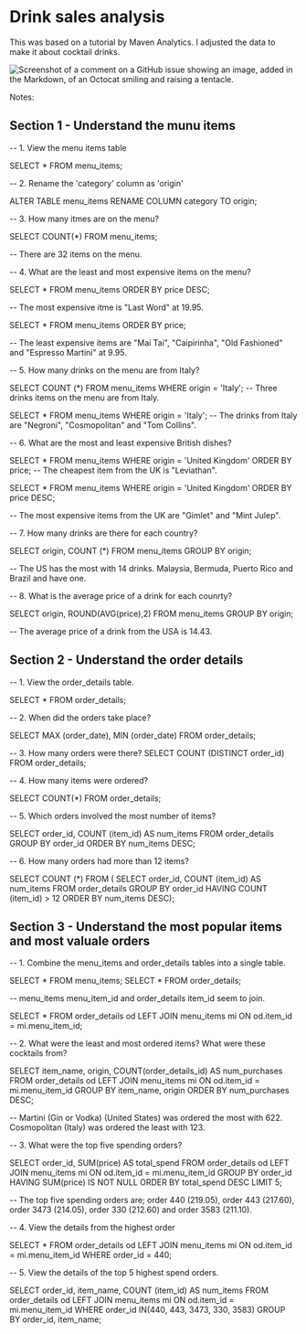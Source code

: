 # Drink sales analysis

This was based on a tutorial by Maven Analytics. I adjusted the data to make it about cocktail drinks.

![Screenshot of a comment on a GitHub issue showing an image, added in the Markdown, of an Octocat smiling and raising a tentacle.](../main/Screenshot%202025-09-20%20210014.jpg)

Notes:

## Section 1 - Understand the munu items

-- 1. View the menu items table 

SELECT * FROM menu_items;

-- 2. Rename the 'category' column as 'origin' 

ALTER TABLE menu_items
RENAME COLUMN category TO origin;

-- 3. How many itmes are on the menu?

SELECT COUNT(*) FROM menu_items;

-- There are 32 items on the menu.

-- 4. What are the least and most expensive items on the menu?

SELECT * FROM menu_items
	ORDER BY price DESC;
 
-- The most expensive itme is "Last Word" at 19.95.

SELECT * FROM menu_items
	ORDER BY price;
 
-- The least expensive items are "Mai Tai", "Caipirinha", "Old Fashioned" and "Espresso Martini" at 9.95.

-- 5. How many drinks on the menu are from Italy?

SELECT COUNT (*) FROM menu_items
	WHERE origin = 'Italy';
	-- Three drinks items on the menu are from Italy.

SELECT * FROM menu_items
	WHERE origin = 'Italy';
	-- The drinks from Italy are "Negroni", "Cosmopolitan" and "Tom Collins".

-- 6. What are the most and least expensive British dishes?

SELECT * FROM menu_items
	WHERE origin = 'United Kingdom'
	ORDER BY price;
	-- The cheapest item from the UK is "Leviathan".

SELECT * FROM menu_items
	WHERE origin = 'United Kingdom'
	ORDER BY price DESC;
 
-- The most expensive items from the UK are "Gimlet" and "Mint Julep".

-- 7. How many drinks are there for each country?

SELECT origin, COUNT (*) 
FROM menu_items
GROUP BY origin;

-- The US has the most with 14 drinks. Malaysia, Bermuda, Puerto Rico and Brazil and have one.

-- 8. What is the average price of a drink for each counrty?

SELECT origin, ROUND(AVG(price),2)
FROM menu_items
GROUP BY origin;

-- The average price of a drink from the USA is 14.43.

## Section 2 - Understand the order details

 -- 1. View the order_details table.
 
SELECT * FROM order_details;

-- 2. When did the orders take place?

SELECT MAX (order_date), MIN (order_date) FROM order_details;

-- 3. How many orders were there?
SELECT COUNT (DISTINCT order_id) FROM order_details;

-- 4. How many items were ordered?

SELECT COUNT(*) FROM order_details;

-- 5. Which orders involved the most number of items?

SELECT order_id, COUNT (item_id) AS num_items
FROM order_details
GROUP BY order_id
ORDER BY num_items DESC;

-- 6. How many orders had more than 12 items?

SELECT COUNT (*) FROM (
SELECT order_id, COUNT (item_id) AS num_items
FROM order_details
GROUP BY order_id
HAVING COUNT (item_id) > 12
ORDER BY num_items DESC);

## Section 3 - Understand the most popular items and most valuale orders

-- 1. Combine the menu_items and order_details tables into a single table.

SELECT * FROM menu_items;
SELECT * FROM order_details;

-- menu_items menu_item_id and order_details item_id seem to join. 

SELECT *
FROM order_details od LEFT JOIN menu_items mi
	ON od.item_id = mi.menu_item_id;

-- 2. What were the least and most ordered items? What were these cocktails from?

SELECT item_name, origin, COUNT(order_details_id) AS num_purchases
FROM order_details od LEFT JOIN menu_items mi
	ON od.item_id = mi.menu_item_id
GROUP BY item_name, origin
ORDER BY num_purchases DESC;

-- Martini (Gin or Vodka) (United States) was ordered the most with 622. Cosmopolitan (Italy) was ordered the least with 123.

-- 3. What were the top five spending orders?

SELECT order_id, SUM(price) AS total_spend
FROM order_details od LEFT JOIN menu_items mi
	ON od.item_id = mi.menu_item_id
GROUP BY order_id
HAVING SUM(price) IS NOT NULL
ORDER BY total_spend DESC
LIMIT 5;

-- The top five spending orders are; order 440 (219.05), order 443 (217.60), order 3473 (214.05), order 330 (212.60) and order 3583 (211.10).

-- 4. View the details from the highest order

SELECT *
FROM order_details od LEFT JOIN menu_items mi
	ON od.item_id = mi.menu_item_id
WHERE order_id = 440;

-- 5. View the details of the top 5 highest spend orders.

SELECT order_id, item_name, COUNT (item_id) AS num_items
FROM order_details od LEFT JOIN menu_items mi
	ON od.item_id = mi.menu_item_id
WHERE order_id IN(440, 443, 3473, 330, 3583)
GROUP BY order_id, item_name;

